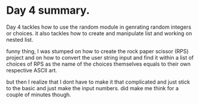# Day 4 summary.

Day 4 tackles how to use the random module in genrating random integers or choices.
it also tackles how to create and manipulate list and working on nested list.

funny thing, I was stumped on how to create the rock paper scissor (RPS) project and
on how to convert the user string input and find it within a list of choices of RPS
as the name of the choices themselves equals to their own respective ASCII art.

but then I realize that I dont have to make it that complicated and just stick to the
basic and just make the input numbers. did make me think for a couple of minutes though.